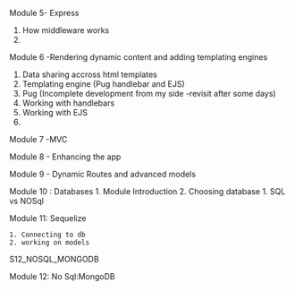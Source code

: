 Module 5- Express

1. How middleware works
2. 


Module 6 -Rendering dynamic content and adding templating engines

1. Data sharing accross html templates
2. Templating engine (Pug handlebar and EJS)
3. Pug (Incomplete development from my side   -revisit after some days)
4. Working with handlebars
5. Working with EJS
6. 

Module 7 -MVC



Module 8 - Enhancing the app

Module 9 - Dynamic Routes and advanced models

Module 10 : Databases
    1. Module Introduction
    2. Choosing database
        1. SQL vs NOSql


Module 11: Sequelize

    1. Connecting to db
    2. working on models


S12_NOSQL_MONGODB

Module 12: No Sql:MongoDB



    


